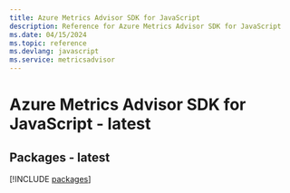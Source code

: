 ```yaml
---
title: Azure Metrics Advisor SDK for JavaScript
description: Reference for Azure Metrics Advisor SDK for JavaScript
ms.date: 04/15/2024
ms.topic: reference
ms.devlang: javascript
ms.service: metricsadvisor
---
```

# Azure Metrics Advisor SDK for JavaScript - latest
## Packages - latest
[!INCLUDE [packages](metrics-advisor-index.md)]